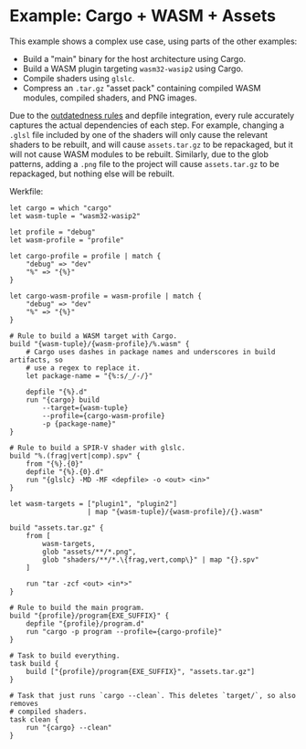 # Example: Cargo + WASM + Assets

This example shows a complex use case, using parts of the other examples:

- Build a "main" binary for the host architecture using Cargo.
- Build a WASM plugin targeting `wasm32-wasip2` using Cargo.
- Compile shaders using `glslc`.
- Compress an `.tar.gz` "asset pack" containing compiled WASM modules, compiled
  shaders, and PNG images.

Due to the [outdatedness rules](../outdatedness.md) and depfile integration,
every rule accurately captures the actual dependencies of each step. For
example, changing a `.glsl` file included by one of the shaders will only cause
the relevant shaders to be rebuilt, and will cause `assets.tar.gz` to be
repackaged, but it will not cause WASM modules to be rebuilt. Similarly, due to
the glob patterns, adding a `.png` file to the project will cause
`assets.tar.gz` to be repackaged, but nothing else will be rebuilt.

Werkfile:

```werk
let cargo = which "cargo"
let wasm-tuple = "wasm32-wasip2"

let profile = "debug"
let wasm-profile = "profile"

let cargo-profile = profile | match {
    "debug" => "dev"
    "%" => "{%}"
}

let cargo-wasm-profile = wasm-profile | match {
    "debug" => "dev"
    "%" => "{%}"
}

# Rule to build a WASM target with Cargo.
build "{wasm-tuple}/{wasm-profile}/%.wasm" {
    # Cargo uses dashes in package names and underscores in build artifacts, so
    # use a regex to replace it.
    let package-name = "{%:s/_/-/}"

    depfile "{%}.d"
    run "{cargo} build
        --target={wasm-tuple}
        --profile={cargo-wasm-profile}
        -p {package-name}"
}

# Rule to build a SPIR-V shader with glslc.
build "%.(frag|vert|comp).spv" {
    from "{%}.{0}"
    depfile "{%}.{0}.d"
    run "{glslc} -MD -MF <depfile> -o <out> <in>"
}

let wasm-targets = ["plugin1", "plugin2"]
                   | map "{wasm-tuple}/{wasm-profile}/{}.wasm"

build "assets.tar.gz" {
    from [
        wasm-targets,
        glob "assets/**/*.png",
        glob "shaders/**/*.\{frag,vert,comp\}" | map "{}.spv"
    ]

    run "tar -zcf <out> <in*>"
}

# Rule to build the main program.
build "{profile}/program{EXE_SUFFIX}" {
    depfile "{profile}/program.d"
    run "cargo -p program --profile={cargo-profile}"
}

# Task to build everything.
task build {
    build ["{profile}/program{EXE_SUFFIX}", "assets.tar.gz"]
}

# Task that just runs `cargo --clean`. This deletes `target/`, so also removes
# compiled shaders.
task clean {
    run "{cargo} --clean"
}
```
